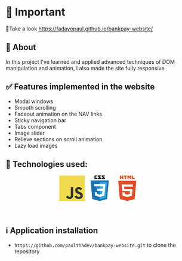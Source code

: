 # 👀 Important

:key:<span>Take a look https://fadayopaul.github.io/bankpay-website/ </span>

## 📓 About

In this project I've learned and applied advanced techniques of DOM manipulation and animation, I also made the site fully responsive

## ✅ Features implemented in the website

- Modal windows
- Smooth scrolling
- Fadeout animation on the NAV links
- Sticky navigation bar
- Tabs component
- Image slider
- Relieve sections on scroll animation
- Lazy load images

## :rocket: Technologies used:

<p align="center">
  <img src="https://github.com/devicons/devicon/blob/master/icons/javascript/javascript-original.svg" alt="javascript" width="70" height="70"/>
	<img src="https://github.com/devicons/devicon/blob/master/icons/css3/css3-original-wordmark.svg" alt="sass" width="70" height="70"/>
	<img src="https://github.com/devicons/devicon/blob/master/icons/html5/html5-plain-wordmark.svg" alt="html5"  width="70" height="70"/>
</p>

<br>

## :information_source: Application installation

- `https://github.com/paulthadev/bankpay-website.git` to clone the repository
  <br>
